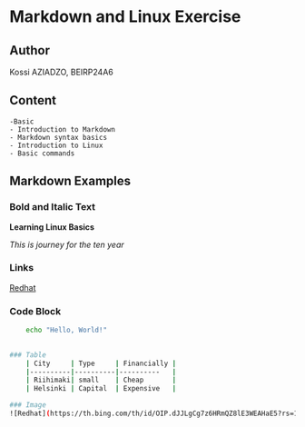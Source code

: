 # Markdown and Linux Exercise

## Author
Kossi AZIADZO, BEIRP24A6

## Content 

    -Basic
    - Introduction to Markdown
    - Markdown syntax basics
    - Introduction to Linux
    - Basic commands

## Markdown Examples

### Bold and Italic Text

   **Learning Linux Basics** 
   
   *This is journey for the ten year*

### Links
[Redhat](https://www.redhat.com/en)

### Code Block

```bash
    echo "Hello, World!" 
    

### Table 
    | City     | Type     | Financially |
    |----------|----------|----------   |
    | Riihimaki| small    | Cheap       |
    | Helsinki | Capital  | Expensive   | 

### Image 
![Redhat](https://th.bing.com/th/id/OIP.dJJLgCg7z6HRmQZ8lE3WEAHaE5?rs=1&pid=ImgDetMain)


